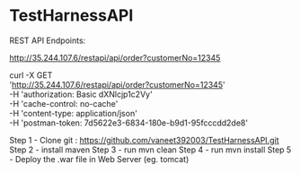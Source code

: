 # TestHarnessAPI

REST API Endpoints:

http://35.244.107.6/restapi/api/order?customerNo=12345

curl -X GET \
  'http://35.244.107.6/restapi/api/order?customerNo=12345' \
  -H 'authorization: Basic dXNlcjp1c2Vy' \
  -H 'cache-control: no-cache' \
  -H 'content-type: application/json' \
  -H 'postman-token: 7d5622e3-6834-180e-b9d1-95fcccdd2de8'
  
  Step 1 - Clone git : https://github.com/vaneet392003/TestHarnessAPI.git
  Step 2 - install maven
  Step 3 - run mvn clean
  Step 4 - run mvn install
  Step 5 - Deploy the .war file in Web Server (eg. tomcat)
  
